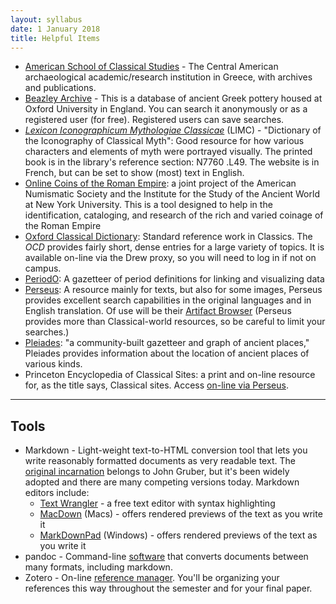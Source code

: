 ```yaml
---
layout: syllabus
date: 1 January 2018
title: Helpful Items
---
```


- [American School of Classical Studies](http://agora.ascsa.net/research) - The Central American archaeological academic/research institution in Greece, with archives and publications.
- [Beazley Archive](https://www.beazley.ox.ac.uk/pottery/default.htm) - This is a database of ancient Greek pottery housed at Oxford University in England. You can search it anonymously or as a registered user (for free). Registered users can save searches.
- [*Lexicon Iconographicum Mythologiae Classicae*](http://www.limc-france.fr) (LIMC) - "Dictionary of the Iconography of Classical Myth": Good resource for how various characters and elements of myth were portrayed visually. The printed book is in the library's reference section: N7760 .L49. The website is in French, but can be set to show (most) text in English.
- [Online Coins of the Roman Empire](http://numismatics.org/ocre/): a joint project of the American Numismatic Society and the Institute for the Study of the Ancient World at New York University. This is a tool designed to help in the identification, cataloging, and research of the rich and varied coinage of the Roman Empire
- [Oxford Classical Dictionary](http://www.oxfordreference.com.ezproxy.drew.edu/view/10.1093/acref/9780199545568.001.0001/acref-9780199545568): Standard reference work in Classics. The *OCD* provides fairly short, dense entries for a large variety of topics. It is available on-line via the Drew proxy, so you will need to log in if not on campus.
- [PeriodO](http://perio.do): A gazetteer of period definitions for linking and visualizing data
- [Perseus](http://www.perseus.tufts.edu): A resource mainly for texts, but also for some images, Perseus provides excellent search capabilities in the original languages and in English translation. Of use will be their [Artifact Browser](http://www.perseus.tufts.edu/hopper/artifactBrowser) (Perseus provides more than Classical-world resources, so be careful to limit your searches.)
- [Pleiades](http://pleiades.stoa.org): "a community-built gazetteer and graph of ancient places," Pleiades provides information about the location of ancient places of various kinds.
- Princeton Encyclopedia of Classical Sites: a print and on-line resource for, as the title says, Classical sites. Access [on-line via Perseus](http://www.perseus.tufts.edu/hopper/search?doc=Perseus%3atext%3a1999.04.0006).

-----

## Tools
- Markdown - Light-weight text-to-HTML conversion tool that lets you write reasonably formatted documents as very readable text. The [original incarnation](http://daringfireball.net/projects/markdown/) belongs to John Gruber, but it's been widely adopted and there are many competing versions today. Markdown editors include:
    - [Text Wrangler](http://www.barebones.com/products/textwrangler/) - a free text editor with syntax highlighting
    - [MacDown](https://macdown.uranusjr.com) (Macs) - offers rendered previews of the text as you write it
    - [MarkDownPad](http://www.markdownpad.com) (Windows) - offers rendered previews of the text as you write it
- pandoc - Command-line [software](http://pandoc.org/) that converts documents between many formats, including markdown.
- Zotero - On-line [reference manager](https://zotero.org/). You'll be organizing your references this way throughout the semester and for your final paper.
